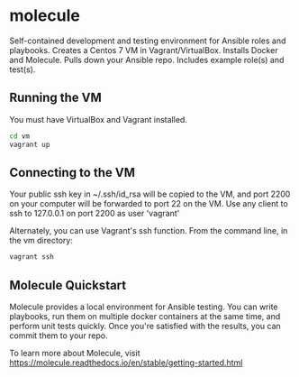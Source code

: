 # molecule
Self-contained development and testing environment for Ansible roles and playbooks.  Creates a Centos 7 VM in Vagrant/VirtualBox.  Installs Docker and Molecule.  Pulls down your Ansible repo.  Includes example role(s) and test(s).

## Running the VM
You must have VirtualBox and Vagrant installed.

```sh
cd vm
vagrant up
```

## Connecting to the VM

Your public ssh key in ~/.ssh/id_rsa will be copied to the VM, and port 2200 on your computer will be forwarded to port 22 on the VM.  Use any client to ssh to 127.0.0.1 on port 2200 as user 'vagrant'

Alternately, you can use Vagrant's ssh function.  From the command line, in the vm directory:
```sh
vagrant ssh  
```

## Molecule Quickstart
Molecule provides a local environment for Ansible testing.  You can write playbooks, run them on multiple docker containers at the same time, and perform unit tests quickly.  Once you're satisfied with the results, you can commit them to your repo.

To learn more about Molecule, visit https://molecule.readthedocs.io/en/stable/getting-started.html
